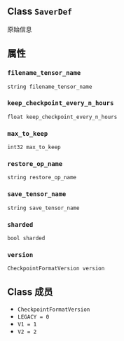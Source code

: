 

## Class  `SaverDef` 
原始信息

## 属性


###  `filename_tensor_name` 
 `string filename_tensor_name` 

###  `keep_checkpoint_every_n_hours` 
 `float keep_checkpoint_every_n_hours` 

###  `max_to_keep` 
 `int32 max_to_keep` 

###  `restore_op_name` 
 `string restore_op_name` 

###  `save_tensor_name` 
 `string save_tensor_name` 

###  `sharded` 
 `bool sharded` 

###  `version` 
 `CheckpointFormatVersion version` 

## Class 成员
-  `CheckpointFormatVersion`  
-  `LEGACY = 0`  
-  `V1 = 1`  
-  `V2 = 2`  
